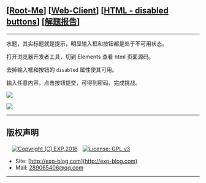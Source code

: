 ## [[Root-Me](https://www.root-me.org/)] [[Web-Client](https://www.root-me.org/en/Challenges/Web-Client/)] [[HTML - disabled buttons](https://www.root-me.org/en/Challenges/Web-Client/HTML-disabled-buttons)] [[解题报告](https://exp-blog.com/safe/ctf/rootme/web-client/html-disabledbuttons/)]

------

水题，其实标题就是提示，明显输入框和按钮都是处于不可用状态。

打开浏览器开发者工具，切到 Elements 查看 html 页面源码。

去掉输入框和按钮的 `disabled` 属性使其可用。

输入任意内容，点击按钮提交，可得到密码，完成挑战。

![](https://github.com/lyy289065406/CTF-Solving-Reports/blob/master/rootme/Web-Client/%5B01%5D%20%5B5P%5D%20HTML%20-%20disabled%20buttons/imgs/01.png)

![](https://github.com/lyy289065406/CTF-Solving-Reports/blob/master/rootme/Web-Client/%5B01%5D%20%5B5P%5D%20HTML%20-%20disabled%20buttons/imgs/02.png)

------

## 版权声明

　[![Copyright (C) EXP,2016](https://img.shields.io/badge/Copyright%20(C)-EXP%202016-blue.svg)](http://exp-blog.com)　[![License: GPL v3](https://img.shields.io/badge/License-GPL%20v3-blue.svg)](https://www.gnu.org/licenses/gpl-3.0)
  

- Site: [http://exp-blog.com](http://exp-blog.com) 
- Mail: <a href="mailto:289065406@qq.com?subject=[EXP's Github]%20Your%20Question%20（请写下您的疑问）&amp;body=What%20can%20I%20help%20you?%20（需要我提供什么帮助吗？）">289065406@qq.com</a>


------
